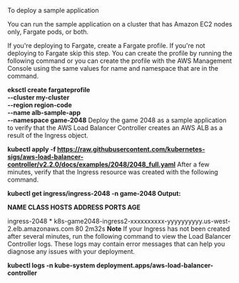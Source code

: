 To deploy a sample application

You can run the sample application on a cluster that has Amazon EC2 nodes only, Fargate pods, or both.

If you're deploying to Fargate, create a Fargate profile. If you're not deploying to Fargate skip this step. You can create the profile by running the following command or you can create the profile with the AWS Management Console using the same values for name and namespace that are in the command.

**eksctl create fargateprofile \
    --cluster my-cluster \
    --region region-code \
    --name alb-sample-app \
    --namespace game-2048**
Deploy the game 2048 as a sample application to verify that the AWS Load Balancer Controller creates an AWS ALB as a result of the Ingress object.

**kubectl apply -f https://raw.githubusercontent.com/kubernetes-sigs/aws-load-balancer-controller/v2.2.0/docs/examples/2048/2048_full.yaml**
After a few minutes, verify that the Ingress resource was created with the following command.

**kubectl get ingress/ingress-2048 -n game-2048
Output:**

**NAME           CLASS    HOSTS   ADDRESS                                                                   PORTS   AGE**

ingress-2048   <none>   *       k8s-game2048-ingress2-xxxxxxxxxx-yyyyyyyyyy.us-west-2.elb.amazonaws.com     80      2m32s
**Note**
If your Ingress has not been created after several minutes, run the following command to view the Load Balancer Controller logs. These logs may contain error messages that can help you diagnose any issues with your deployment.

**kubectl logs -n kube-system   deployment.apps/aws-load-balancer-controller**
